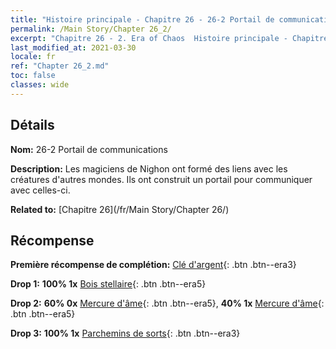 ```yaml
---
title: "Histoire principale - Chapitre 26 - 26-2 Portail de communications"
permalink: /Main Story/Chapter 26_2/
excerpt: "Chapitre 26 - 2. Era of Chaos  Histoire principale - Chapitre 26_2. 26-2 Portail de communications"
last_modified_at: 2021-03-30
locale: fr
ref: "Chapter 26_2.md"
toc: false
classes: wide
---
```


## Détails

 **Nom:** 26-2 Portail de communications

 **Description:** Les magiciens de Nighon ont formé des liens avec les créatures d'autres mondes. Ils ont construit un portail pour communiquer avec celles-ci.

 **Related to:** [Chapitre 26](/fr/Main Story/Chapter 26/)

## Récompense

 **Première récompense de complétion:** [Clé d'argent](/fr/Items/con_693/){: .btn .btn--era3}

 **Drop 1:** **100% 1x** [Bois stellaire](/fr/Items/mat_90/){: .btn .btn--era5}

 **Drop 2:** **60% 0x** [Mercure d'âme](/fr/Items/mat_84/){: .btn .btn--era5}, **40% 1x** [Mercure d'âme](/fr/Items/mat_84/){: .btn .btn--era5}

 **Drop 3:** **100% 1x** [Parchemins de sorts](/fr/Items/con_694/){: .btn .btn--era3}

